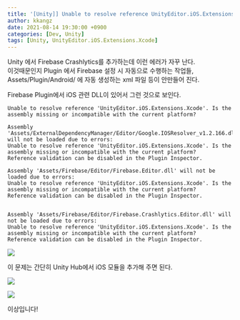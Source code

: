 ```yaml
---
title: '[Unity]] Unable to resolve reference UnityEditor.iOS.Extensions.Xcode'
author: kkangz
date: 2021-08-14 19:30:00 +0900
categories: [Dev, Unity]
tags: [Unity, UnityEditor.iOS.Extensions.Xcode]
---
```


Unity 에서 Firebase Crashlytics를 추가하는데 이런 에러가 자꾸 난다.   
이것때문인지 Plugin 에서 Firebase 설정 시 자동으로 수행하는 작업들,   
Assets/Plugin/Android/ 에 자동 생성하는 xml 파일 등이 안만들어 진다.   

Firebase Plugin에서 iOS 관련 DLL이 있어서 그런 것으로 보인다.

```
Unable to resolve reference 'UnityEditor.iOS.Extensions.Xcode'. Is the assembly missing or incompatible with the current platform?
```
```
Assembly 'Assets/ExternalDependencyManager/Editor/Google.IOSResolver_v1.2.166.dll' will not be loaded due to errors:
Unable to resolve reference 'UnityEditor.iOS.Extensions.Xcode'. Is the assembly missing or incompatible with the current platform?
Reference validation can be disabled in the Plugin Inspector.

Assembly 'Assets/Firebase/Editor/Firebase.Editor.dll' will not be loaded due to errors:
Unable to resolve reference 'UnityEditor.iOS.Extensions.Xcode'. Is the assembly missing or incompatible with the current platform?
Reference validation can be disabled in the Plugin Inspector.


Assembly 'Assets/Firebase/Editor/Firebase.Crashlytics.Editor.dll' will not be loaded due to errors:
Unable to resolve reference 'UnityEditor.iOS.Extensions.Xcode'. Is the assembly missing or incompatible with the current platform?
Reference validation can be disabled in the Plugin Inspector.
```

![](https://user-images.githubusercontent.com/88815970/129387102-aef4c1df-2048-4279-a8ef-8bc583228e54.png)


이 문제는 간단히 Unity Hub에서 iOS 모듈을 추가해 주면 된다.

![](https://user-images.githubusercontent.com/88815970/129387154-e617179f-dbfa-4df3-b24e-bf3b04c4059f.png)

![](https://user-images.githubusercontent.com/88815970/129387130-49b1c3ac-bb69-4085-9c25-e072e26ce7d0.png)


이상입니다!
